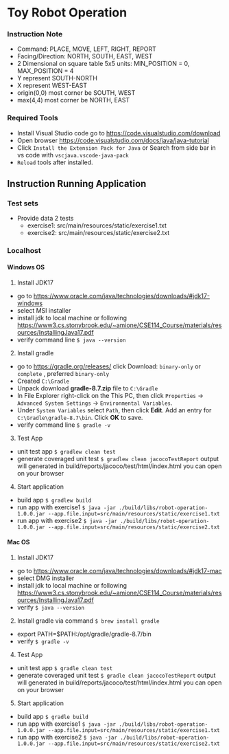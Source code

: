 
# Toy Robot Operation

### Instruction Note
- Command: PLACE, MOVE, LEFT, RIGHT, REPORT
- Facing/Direction: NORTH, SOUTH, EAST, WEST
- 2 Dimensional on square table 5x5 units: MIN_POSITION = 0, MAX_POSITION = 4 <br>
- Y represent SOUTH-NORTH
- X represent WEST-EAST
- origin(0,0) most corner be SOUTH, WEST
- max(4,4) most corner be NORTH, EAST 

### Required Tools
- Install Visual Studio code go to https://code.visualstudio.com/download <br>
- Open browser https://code.visualstudio.com/docs/java/java-tutorial <br>
- Click `Install the Extension Pack for Java` or Search from side bar in vs code with `vscjava.vscode-java-pack` 
- `Reload` tools after installed.

## Instruction Running Application
### Test sets
- Provide data 2 tests
  - exercise1: src/main/resources/static/exercise1.txt
  - exercise2: src/main/resources/static/exercise2.txt

### Localhost
#### Windows OS
1. Install JDK17 
- go to https://www.oracle.com/java/technologies/downloads/#jdk17-windows 
- select MSI installer 
- install jdk to local machine or following https://www3.cs.stonybrook.edu/~amione/CSE114_Course/materials/resources/InstallingJava17.pdf
- verify command line `$ java --version`
2. Install gradle
- go to https://gradle.org/releases/ click Download: `binary-only` or `complete` , preferred `binary-only` <br>
- Created `C:\Gradle` <br>
- Unpack download **gradle-8.7.zip** file to `C:\Gradle` <br> 
- In File Explorer right-click on the This PC, then click `Properties` -> `Advanced System Settings` -> `Environmental Variables`.
- Under `System Variables` select `Path`, then click **Edit**. Add an entry for `C:\Gradle\gradle-8.7\bin`. Click **OK** to save.
- verify command line `$ gradle -v`
3. Test App
- unit test app `$ gradlew clean test` 
- generate coveraged unit test `$ gradlew clean jacocoTestReport` output will generated in build/reports/jacoco/test/html/index.html you can open on your browser
4. Start application
- build app `$ gradlew build`
- run app with exercise1 `$ java -jar ./build/libs/robot-operation-1.0.0.jar --app.file.input=src/main/resources/static/exercise1.txt`
- run app with exercise2 `$ java -jar ./build/libs/robot-operation-1.0.0.jar --app.file.input=src/main/resources/static/exercise2.txt`

#### Mac OS
1. Install JDK17
- go to https://www.oracle.com/java/technologies/downloads/#jdk17-mac 
- select DMG installer
- install jdk to local machine or following https://www3.cs.stonybrook.edu/~amione/CSE114_Course/materials/resources/InstallingJava17.pdf
- verify `$ java --version`
2. Install gradle via command `$ brew install gradle`
- export PATH=$PATH:/opt/gradle/gradle-8.7/bin
- verify `$ gradle -v`
4. Test App
- unit test app `$ gradle clean test` 
- generate coveraged unit test `$ gradle clean jacocoTestReport` output will generated in build/reports/jacoco/test/html/index.html you can open on your browser
5. Start application
- build app `$ gradle build`
- run app with exercise1 `$ java -jar ./build/libs/robot-operation-1.0.0.jar --app.file.input=src/main/resources/static/exercise1.txt`
- run app with exercise2 `$ java -jar ./build/libs/robot-operation-1.0.0.jar --app.file.input=src/main/resources/static/exercise2.txt`
